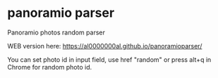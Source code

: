 # panoramio parser
Panoramio photos random parser


WEB version here: https://al0000000al.github.io/panoramioparser/


You can set photo id in input field, use href "random" or press alt+q in Chrome for random photo id.

